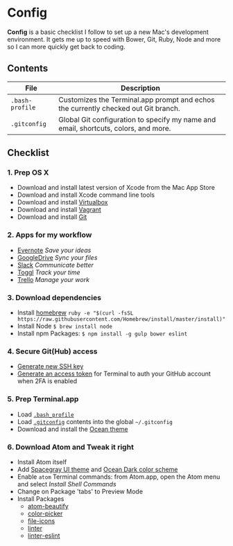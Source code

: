 # Config

**Config** is a basic checklist I follow to set up a new Mac's development environment. It gets me up to speed with Bower, Git, Ruby, Node and more so I can more quickly get back to coding.

## Contents

| File | Description |
| --- | --- |
| `.bash-profile` | Customizes the Terminal.app prompt and echos the currently checked out Git branch. |
| `.gitconfig` | Global Git configuration to specify my name and email, shortcuts, colors, and more. |

## Checklist

### 1. Prep OS X

- Download and install latest version of Xcode from the Mac App Store
- Download and install Xcode command line tools
- Download and install [Virtualbox](https://www.virtualbox.org/wiki/Downloads)
- Download and install [Vagrant](http://www.vagrantup.com/downloads.html)
- Download and install [Git](http://git-scm.com/downloads)

### 2. Apps for my workflow

- [Evernote](https://evernote.com) *Save your ideas*
- [GoogleDrive](https://www.google.com/drive/) *Sync your files*
- [Slack](https://slack.com) *Communicate better*
- [Toggl](https://www.toggl.com/) *Track your time*
- [Trello](https://trello.com/) *Manage your work*

### 3. Download dependencies

- Install [homebrew](https://github.com/Homebrew/homebrew)
  `ruby -e "$(curl -fsSL https://raw.githubusercontent.com/Homebrew/install/master/install)"`
- Install Node `$ brew install node`
- Install npm Packages: `$ npm install -g gulp bower eslint`

### 4. Secure Git(Hub) access

- [Generate new SSH key](https://help.github.com/articles/generating-ssh-keys/)
- [Generate an access token](https://help.github.com/articles/creating-an-access-token-for-command-line-use/) for Terminal to auth your GitHub account when 2FA is enabled

### 5. Prep Terminal.app

- Load [`.bash_profile`](/.bash_profile)
- Load [`.gitconfig`](/.gitconfig) contents into the global `~/.gitconfig`
- Download and install the [Ocean theme](https://github.com/mdo/ocean-terminal)

### 6. Download Atom and Tweak it right

- Install Atom itself
- Add [Spacegray UI theme](https://atom.io/themes/spacegray-dark-ui) and [Ocean Dark color scheme](https://atom.io/themes/base16-ocean-dark-syntax)
- Enable `atom` Terminal commands: from Atom.app, open the Atom menu and select *Install Shell Commands*
- Change on Package 'tabs' to Preview Mode
- Install Packages
  - [atom-beautify](https://atom.io/packages/atom-beautify)
  - [color-picker](https://atom.io/packages/color-picker)
  - [file-icons](https://atom.io/packages/file-icons)
  - [linter](https://atom.io/packages/linter)
  - [linter-eslint](https://atom.io/packages/linter-eslint)
